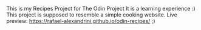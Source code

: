 This is my Recipes Project for The Odin Project
It is a learning experience :)
This project is supposed to resemble a simple cooking website.
Live preview: https://rafael-alexandrini.github.io/odin-recipes/
;)